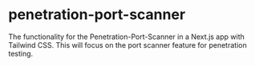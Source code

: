 # penetration-port-scanner
The functionality for the Penetration-Port-Scanner in a Next.js app with Tailwind CSS. This will focus on the port scanner feature for penetration testing.
